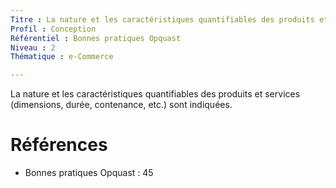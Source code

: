 ```yaml
---
Titre : La nature et les caractéristiques quantifiables des produits et services (dimensions, durée, contenance, etc.) sont indiquées.
Profil : Conception
Référentiel : Bonnes pratiques Opquast
Niveau : 2
Thématique : e-Commerce

---
```

La nature et les caractéristiques quantifiables des produits et services (dimensions, durée, contenance, etc.) sont indiquées.

# Références

*   Bonnes pratiques Opquast : 45